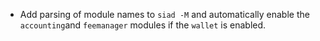 - Add parsing of module names to `siad -M` and automatically enable the
    `accounting`and `feemanager` modules if the `wallet` is enabled.
